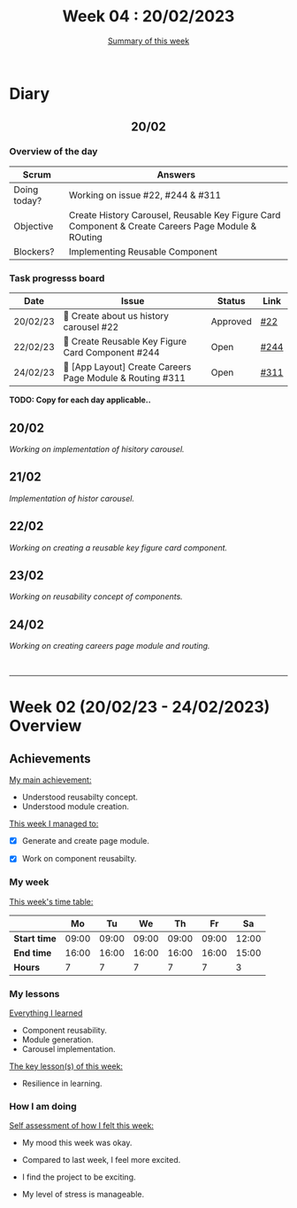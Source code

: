 


<!-- 
  Welcome to your weekly agenda.
  In this agenda, you will note down day to day progress.
-->

<h1 align="center">Week 04 : 20/02/2023</h1>

<p align="center"><a href="#summary">Summary of this week</a></p>

<br/>

<!-- 
  -- SECTION: OVERVIEW
  -- For each day, fill out your dairy
  -->

<h1>Diary</h1>

<h2 align="center">20/02</h2>

### Overview of the day

<!-- Fill out the daily scrum table 
  -- Doing today? - What are you working on today?
  -- Objective?   - What do you hope to achieve today?
  -- Blockers?    - Any blockers? Anywhere you need help?
-->

| Scrum	       |                             Answers 	                                          | 
|----------	   |-------	                                                                        |
| Doing today? |  Working on issue #22, #244 & #311        |
| Objective    |  Create History Carousel, Reusable Key Figure Card Component & Create Careers Page Module & ROuting           |
| Blockers?    |    Implementing Reusable Component                                  |

### Task progresss board

<!-- List all the tasks and bounties in progress this week -->

| Date     	| Issue 	| Status 	| Link 	|
|----------	|-------	|--------	|------	|
| 20/02/23	| :art: Create about us history carousel #22  | Approved| [#22](https://github.com/italanta/elewa-group/issues/22) |
| 22/02/23 	| :art: Create Reusable Key Figure Card Component #244 | Open | [#244](https://github.com/italanta/elewa-group/issues/244) |
| 24/02/23 	| :art: [App Layout] Create Careers Page Module & Routing #311 | Open | [#311](https://github.com/italanta/elewa-group/issues/311) |



**TODO: Copy for each day applicable..**

<h2 align="left">20/02</h2>

*Working on implementation of hisitory carousel.*

<h2 align="left">21/02</h2>

*Implementation of histor carousel.*

<h2 align="left">22/02</h2>

*Working on creating a reusable key figure card component.*

<h2 align="left">23/02</h2>

*Working on reusability concept of components.*

<h2 align="left">24/02</h2>

*Working on creating careers page module and routing.*

<br/>

<hr id="summary" />
<!-- Fill this section at the end of each week, -->

# Week 02 (20/02/23 - 24/02/2023) Overview

<!-- What was your main achievement -->
<h2>Achievements</h2>

<u>My main achievement:</u>

- Understood reusabilty concept.
- Understood module creation.

<!-- Write the achievement you are most proud off in one line! -->
<!-- <h3 align="left">Kicking off the sprint and running the project!</h3> -->

<!-- List all your achievement -->
<u>This week I managed to:</u>

- [x] Generate and create page module. 
- [x] Work on component reusabilty. 


### My week
<!-- Keep track of your time table daily -->
<u>This week's time table:</u>

|                |   Mo  |   Tu  |   We  |   Th   |   Fr   |   Sa    |
|---             |---	   |---	   |---    |---     |---     |---      |
| **Start time** | 09:00 | 09:00 | 09:00 | 09:00  | 09:00  | 12:00   |
| **End time**	 | 16:00 | 16:00 | 16:00 | 16:00  | 16:00  | 15:00   |
| **Hours**	     |   7   |   7   |   7   |   7    |    7   |   3     |


### My lessons
<!-- What did I learn? -->
<u>Everything I learned</u>

- Component reusability.
- Module generation.
- Carousel implementation.

<u>The key lesson(s) of this week:</u>

- Resilience in learning.

### How I am doing
<!-- How did you feel? -->
<u>Self assessment of how I felt this week:</u>

- My mood this week was <!--(exciting / encouraged / happy / afraid / overwhelmed / ...)--> okay.
  
- Compared to last week, I feel more <!--(excited / encouraged / happy / overhwelmed / grateful / disappointed / bored / ...)--> excited.

- I find the project to be <!--(joyful / relaxing / exciting / it challenges me / difficult / I need something more challenging / ...)-->  exciting.

- My level of stress is <!--(relaxed / manageable / high)--> manageable.